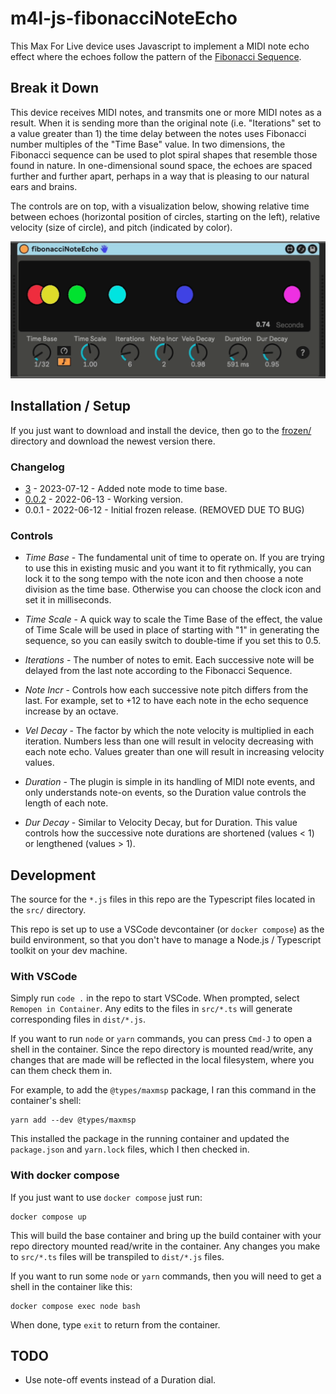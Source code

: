 # m4l-js-fibonacciNoteEcho

This Max For Live device uses Javascript to implement a MIDI note echo effect where the echoes follow the pattern of the [Fibonacci Sequence](https://en.wikipedia.org/wiki/Fibonacci_number).

## Break it Down

This device receives MIDI notes, and transmits one or more MIDI notes as a result. When it is sending more than the original note (i.e. "Iterations" set to a value greater than 1) the time delay between the notes uses Fibonacci number multiples of the "Time Base" value. In two dimensions, the Fibonacci sequence can be used to plot spiral shapes that resemble those found in nature. In one-dimensional sound space, the echoes are spaced further and further apart, perhaps in a way that is pleasing to our natural ears and brains.

The controls are on top, with a visualization below, showing relative time between echoes (horizontal position of circles, starting on the left), relative velocity (size of circle), and pitch (indicated by color).

![Screenshot Example](images/screenshot.gif)

## Installation / Setup

If you just want to download and install the device, then go to the [frozen/](https://github.com/zsteinkamp/m4l-js-fibonacciNoteEcho/tree/main/frozen) directory and download the newest version there.

### Changelog

- [3](https://github.com/zsteinkamp/m4l-js-fibonacciNoteEcho/raw/main/frozen/fibonacciNoteEcho-3.amxd) - 2023-07-12 - Added note mode to time base.
- [0.0.2](https://github.com/zsteinkamp/m4l-js-fibonacciNoteEcho/raw/main/frozen/fibonacciNoteEcho-0.0.2.amxd) - 2022-06-13 - Working version.
- 0.0.1 - 2022-06-12 - Initial frozen release. (REMOVED DUE TO BUG)

### Controls

- _Time Base_ - The fundamental unit of time to operate on. If you are trying to use this in existing music and you want it to fit rythmically, you can lock it to the song tempo with the note icon and then choose a note division as the time base. Otherwise you can choose the clock icon and set it in milliseconds.

- _Time Scale_ - A quick way to scale the Time Base of the effect, the value of Time Scale will be used in place of starting with "1" in generating the sequence, so you can easily switch to double-time if you set this to 0.5.

- _Iterations_ - The number of notes to emit. Each successive note will be delayed from the last note according to the Fibonacci Sequence.

- _Note Incr_ - Controls how each successive note pitch differs from the last. For example, set to +12 to have each note in the echo sequence increase by an octave.

- _Vel Decay_ - The factor by which the note velocity is multiplied in each iteration. Numbers less than one will result in velocity decreasing with each note echo. Values greater than one will result in increasing velocity values.

- _Duration_ - The plugin is simple in its handling of MIDI note events, and only understands note-on events, so the Duration value controls the length of each note.

- _Dur Decay_ - Similar to Velocity Decay, but for Duration. This value controls how the successive note durations are shortened (values < 1) or lengthened (values > 1).

## Development

The source for the `*.js` files in this repo are the Typescript files located in the `src/` directory.

This repo is set up to use a VSCode devcontainer (or `docker compose`) as the build environment, so that you don't have to manage a Node.js / Typescript toolkit on your dev machine.

### With VSCode

Simply run `code .` in the repo to start VSCode. When prompted, select `Remopen in Container`. Any edits to the files in `src/*.ts` will generate corresponding files in `dist/*.js`.

If you want to run `node` or `yarn` commands, you can press `Cmd-J` to open a shell in the container. Since the repo directory is mounted read/write, any changes that are made will be reflected in the local filesystem, where you can them check them in.

For example, to add the `@types/maxmsp` package, I ran this command in the container's shell:

```
yarn add --dev @types/maxmsp
```

This installed the package in the running container and updated the `package.json` and `yarn.lock` files, which I then checked in.

### With docker compose

If you just want to use `docker compose` just run:

```
docker compose up
```

This will build the base container and bring up the build container with your repo directory mounted read/write in the container. Any changes you make to `src/*.ts` files will be transpiled to `dist/*.js` files.

If you want to run some `node` or `yarn` commands, then you will need to get a shell in the container like this:

```
docker compose exec node bash
```

When done, type `exit` to return from the container.

## TODO

- Use note-off events instead of a Duration dial.
